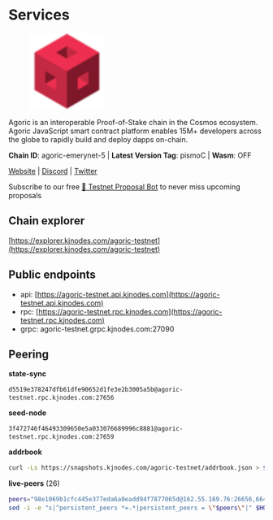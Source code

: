# Services

<figure><img src="https://raw.githubusercontent.com/kj89/cosmos-images/main/logos/agoric.png" width="150" alt=""><figcaption></figcaption></figure>

Agoric is an interoperable Proof-of-Stake chain in the Cosmos ecosystem.  Agoric JavaScript smart contract platform enables 15M+ developers across the  globe to rapidly build and deploy dapps on-chain.

**Chain ID**: agoric-emerynet-5 | **Latest Version Tag**: pismoC | **Wasm**: OFF

[Website](https://agoric.com) | [Discord](https://discord.com/invite/qDW8DRes4s) | [Twitter](https://twitter.com/agoric)



Subscribe to our free [🤖 Testnet Proposal Bot](https://t.me/kjnodes_testnet_proposal_bot) to never miss upcoming proposals


## Chain explorer
[https://explorer.kjnodes.com/agoric-testnet](https://explorer.kjnodes.com/agoric-testnet)

## Public endpoints

* api: [https://agoric-testnet.api.kjnodes.com](https://agoric-testnet.api.kjnodes.com)
* rpc: [https://agoric-testnet.rpc.kjnodes.com](https://agoric-testnet.rpc.kjnodes.com)
* grpc: agoric-testnet.grpc.kjnodes.com:27090

## Peering

**state-sync**

```text
d5519e378247dfb61dfe90652d1fe3e2b3005a5b@agoric-testnet.rpc.kjnodes.com:27656
```

**seed-node**

```text
3f472746f46493309650e5a033076689996c8881@agoric-testnet.rpc.kjnodes.com:27659
```

**addrbook**
```bash
curl -Ls https://snapshots.kjnodes.com/agoric-testnet/addrbook.json > $HOME/.agoric/config/addrbook.json
```

**live-peers** (26)
```bash
peers="98e1069b1cfc445e377eda6a0eadd94f7877065d@162.55.169.76:26656,6644a86094a0cb0152f83aed74357c439657770b@185.239.209.79:26656,980583e1dfd16988b6fdb22dd733f3260c535e45@192.241.137.132:26656,cb23a037e26347fc3ce73cae6296980f860563cc@220.130.223.158:30556,3f4e87ddb2e61fdd01398c071fa986259f096334@209.34.206.46:26656,6f9e22eba0130f1a29c25e28beeae69b2621a403@35.238.67.135:26656,a49d469686e32f6490b56a2a693e83c130f3ee2a@144.76.145.151:26656,33b1734490b9fbbb18aef821d9e023efe99366bc@84.85.89.213:26656,7ea47a018710e43a9eafd4eebc8340d2f48eb3ba@94.130.132.227:2160,b7a728cbf102ff45dca7d9dc5b433408e240649f@65.109.23.114:14456,a875ef614b3902dd567be2076f18239681f24e35@82.100.58.112:26656,dfaff8b84e30a30732757b1bcaa5463746dbc87b@34.30.233.82:26656,c72d05f83b53dc7f6c55d7d3e67c304716d27d80@116.202.227.117:27656,a3a1e6c7a9ceec632c22769a9e369d05a796dc24@65.108.79.246:26709,70ac007461e0d912aeba6eda56ac3fed7d3087f8@135.181.85.31:26656,7b1cafa0879374125c623d854bcc0cb9cd98729e@185.213.25.151:26656,793955daf95ad29f003cc4ec7e6c60c00677b2f7@5.9.81.187:30656,b74a421ccb5b9928a6a1a158c26189f18319c344@65.108.226.183:14456,dd9944850a69276f81792b0c0ebdbeee17df5e5e@34.69.172.140:26656,8dfb920cdc2eba42b688f44fdd26e12dabfbb6a9@95.217.130.111:27656,0cca760735ca9a8fa38c8b3618b9982d5f0af5ef@54.255.208.47:26656,d5519e378247dfb61dfe90652d1fe3e2b3005a5b@65.109.68.190:27656,ae61fc38e09756a8023a80764b23e55485cba268@103.180.28.204:27656,4dee5e4456307469d037c35eb0157f1f252b3f99@135.181.35.255:26656,029b9018489d618e4368e9af34599e07a9fc07c9@34.67.193.183:26656,fed5712837f1561b7ac4eebbbf618df7c76104d9@51.81.185.12:44656"
sed -i -e "s|^persistent_peers *=.*|persistent_peers = \"$peers\"|" $HOME/.agoric/config/config.toml
```
